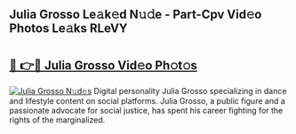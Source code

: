 ## Julia Grosso Le𝚊k𝚎d N𝚞𝚍e - Part-Cpv Vid𝚎o Photos Le𝚊ks RLeVY

# <h2><a href="http://fbf0at.evod.top/?m=Julia+Grosso">🔗 👉🔴 Julia Grosso Vid𝚎o Ph𝚘t𝚘s</a></h2>

[![Julia Grosso N𝚞d𝚎s](https://i.imgur.com/8V9OHl7.gif)](http://fbf0at.evod.top/?m=Julia+Grosso)
Digital personality Julia Grosso specializing in dance and lifestyle content on social platforms. Julia Grosso, a public figure and a passionate advocate for social justice, has spent his career fighting for the rights of the marginalized. 
